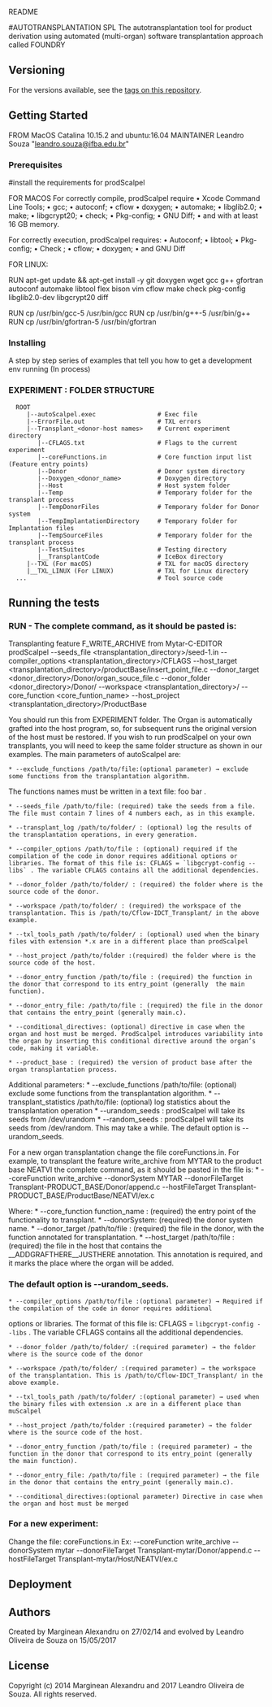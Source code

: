 README

#AUTOTRANSPLANTATION SPL
   The autotransplantation tool for product derivation using automated (multi-organ) software transplantation approach called FOUNDRY

## Versioning

For the versions available, see the [tags on this repository](https://github.com/autotransplantation-spl/foundry.github.io/blob/main/prodScalpel/prodScalpel). 

## Getting Started

FROM MacOS Catalina 10.15.2 and ubuntu:16.04
MAINTAINER Leandro Souza "leandro.souza@ifba.edu.br"

### Prerequisites

#install the requirements for prodScalpel

FOR MACOS
    For correctly compile, prodScalpel require
    • Xcode Command Line Tools;
    • gcc;
    • autoconf;
    • cflow
    • doxygen;
    • automake;
    • libglib2.0;
    • make;
    • libgcrypt20;
    • check;
    • Pkg-config;
    • GNU Diff;
    • and with at least 16 GB memory.

For correctly execution, prodScalpel requires:
    • Autoconf;
    • libtool;
    • Pkg-config;
    • Check ;
    • cflow;
    • doxygen;
    • and GNU Diff

FOR LINUX:

RUN apt-get update && apt-get install -y git doxygen wget gcc g++ gfortran autoconf automake libtool flex bison vim cflow make check pkg-config libglib2.0-dev libgcrypt20 diff

RUN cp /usr/bin/gcc-5 /usr/bin/gcc 
RUN cp /usr/bin/g++-5 /usr/bin/g++
RUN cp /usr/bin/gfortran-5 /usr/bin/gfortran

### Installing

A step by step series of examples that tell you how to get a development env running (In process)

### EXPERIMENT : FOLDER STRUCTURE
      ROOT
         |--autoScalpel.exec                 # Exec file
         |--ErrorFile.out                    # TXL errors
         |--Transplant_<donor-host names>    # Current experiment directory
            |--CFLAGS.txt                    # Flags to the current experiment
            |--coreFunctions.in              # Core function input list (Feature entry points)
            |--Donor                         # Donor system directory
            |--Doxygen_<donor_name>          # Doxygen directory
            |--Host                          # Host system folder
            |--Temp                          # Temporary folder for the transplant process
            |--TempDonorFiles                # Temporary folder for Donor system
            |--TempImplantationDirectory     # Temporary folder for Implantation files
            |--TempSourceFiles               # Temporary folder for the transplant process
            |--TestSuites                    # Testing directory
            |__TransplantCode                # IceBox directory
         |--TXL (For macOS)                  # TXL for macOS directory
         |__TXL_LINUX (For LINUX)            # TXL for Linux directory
      ...                                    # Tool source code

## Running the tests

### RUN - The complete command, as it should be pasted is:

Transplanting feature F_WRITE_ARCHIVE from Mytar-C-EDITOR
    prodScalpel --seeds_file <transplantation_directory>/seed-1.in --compiler_options <transplantation_directory>/CFLAGS --host_target <transplantation_directory>/productBase/insert_point_file.c --donor_target <donor_directory>/Donor/organ_souce_file.c --donor_folder <donor_directory>/Donor/ --workspace <transplantation_directory>/ --core_function <core_funtion_name> --host_project <transplantation_directory>/ProductBase

You should run this from EXPERIMENT folder. The Organ is automatically grafted into the host program, so, for subsequent 
runs the original version of the host must be restored. If you wish to run prodScalpel on your own transplants, you will 
need to keep the same folder structure as shown in our examples. The main parameters of autoScalpel are:

    * --exclude_functions /path/to/file:(optional parameter) → exclude some functions from the transplantation algorithm. 
The functions names must be written in a text file: foo bar .

    * --seeds_file /path/to/file: (required) take the seeds from a file. The file must contain 7 lines of 4 numbers each, as in this example.

    * --transplant_log /path/to/folder/ : (optional) log the results of the transplantation operations, in every generation.

    * --compiler_options /path/to/file : (optional) required if the compilation of the code in donor requires additional options or libraries. The format of this file is: CFLAGS = `libgcrypt-config --libs` . The variable CFLAGS contains all the additional dependencies.

    * --donor_folder /path/to/folder/ : (required) the folder where is the source code of the donor.

    * --workspace /path/to/folder/ : (required) the workspace of the transplantation. This is /path/to/Cflow-IDCT_Transplant/ in the above example.

    * --txl_tools_path /path/to/folder/ : (optional) used when the binary files with extension *.x are in a different place than prodScalpel

    * --host_project /path/to/folder :(required) the folder where is the source code of the host.

    * --donor_entry_function /path/to/file : (required) the function in the donor that correspond to its entry_point (generally  the main function).

    * --donor_entry_file: /path/to/file : (required) the file in the donor that contains the entry_point (generally main.c).

    * --conditional_directives: (optional) directive in case when the organ and host must be merged. ProdScalpel introduces variability into the organ by inserting this conditional directive around the organ’s code, making it variable.

    * --product_base : (required) the version of product base after the organ transplantation process. 

Additional parameters:
    * --exclude_functions /path/to/file: (optional) exclude some functions from the transplantation algorithm. 
    * --transplant_statistics /path/to/file: (optional) log statistics about the transplantation operation
    * --urandom_seeds :   prodScalpel will take its seeds from /dev/urandom
    * --random_seeds :   prodScalpel will take its seeds from /dev/random. This may take a while. The default option is --urandom_seeds.

For a new organ transplantation change the file coreFunctions.in. For example, to transplant the feature write_archive from MYTAR to the product base NEATVI the complete command, as it should be pasted in the file is:
    * --coreFunction write_archive --donorSystem MYTAR --donorFileTarget Transplant-PRODUCT_BASE/Donor/append.c --hostFileTarget Transplant-PRODUCT_BASE/ProductBase/NEATVI/ex.c

Where:
    * --core_function function_name : (required) the entry point of the functionality to transplant.
    * --donorSystem: (required) the donor system name.
    * --donor_target /path/to/file : (required) the file in the donor, with the function annotated for transplantation.
    * --host_target /path/to/file : (required) the file in the host that contains the __ADDGRAFTHERE__JUSTHERE annotation. This annotation is required, and it marks the place where the organ will be added.


### The default option is --urandom_seeds.

    * --compiler_options /path/to/file :(optional parameter) → Required if the compilation of the code in donor requires additional 
options or libraries. The format of this file is: CFLAGS = `libgcrypt-config --libs` . The variable CFLAGS contains all the additional dependencies.

    * --donor_folder /path/to/folder/ :(required parameter) → the folder where is the source code of the donor

    * --workspace /path/to/folder/ :(required parameter) → the workspace of the transplantation. This is /path/to/Cflow-IDCT_Transplant/ in the above example.

    * --txl_tools_path /path/to/folder/ :(optional parameter) → used when the binary files with extension .x are in a different place than muScalpel

    * --host_project /path/to/folder :(required parameter) → the folder where is the source code of the host.

    * --donor_entry_function /path/to/file : (required parameter) → the function in the donor that correspond to its entry_point (generally  the main function).

    * --donor_entry_file: /path/to/file : (required parameter) → the file in the donor that contains the entry_point (generally main.c).

    * --conditional_directives:(optional parameter) Directive in case when the organ and host must be merged

### For a new experiment:

Change the file: coreFunctions.in
Ex: --coreFunction write_archive --donorSystem mytar --donorFileTarget Transplant-mytar/Donor/append.c --hostFileTarget Transplant-mytar/Host/NEATVI/ex.c

## Deployment

## Authors
 Created by Marginean Alexandru on 27/02/14 and evolved by Leandro Oliveira de Souza  on 15/05/2017

## License
 Copyright (c) 2014 Marginean Alexandru and 2017 Leandro Oliveira de Souza. All rights reserved.
